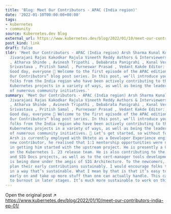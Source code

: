 ```yaml
---
title: 'Blog: Meet Our Contributors - APAC (India region)'
date: '2022-01-10T00:00:00+00:00'
tags:
- kubernetes
- community
source: Kubernetes.dev Blog
external_url: https://www.kubernetes.dev/blog/2022/01/10/meet-our-contributors-india-ep-01/
post_kind: link
draft: false
tldr: 'Meet Our Contributors - APAC (India region) Arsh Sharma Kunal Kushwaha Madhav
  Jivarajani Rajas Kakodkar Rajula Vineeth Reddy Authors & Interviewers: Anubhav Vardhan
  , Atharva Shinde , Avinesh Tripathi , Debabrata Panigrahi , Kunal Verma , Pranshu
  Srivastava , Pritish Samal , Purneswar Prasad , Vedant Kakde Editor: Priyanka Saggu
  Good day, everyone 👋 Welcome to the first episode of the APAC edition of the “Meet
  Our Contributors” blog post series. In this post, we’ll introduce you to five amazing
  folks from the India region who have been actively contributing to the upstream
  Kubernetes projects in a variety of ways, as well as being the leaders or maintainers
  of numerous community initiatives.'
summary: 'Meet Our Contributors - APAC (India region) Arsh Sharma Kunal Kushwaha Madhav
  Jivarajani Rajas Kakodkar Rajula Vineeth Reddy Authors & Interviewers: Anubhav Vardhan
  , Atharva Shinde , Avinesh Tripathi , Debabrata Panigrahi , Kunal Verma , Pranshu
  Srivastava , Pritish Samal , Purneswar Prasad , Vedant Kakde Editor: Priyanka Saggu
  Good day, everyone 👋 Welcome to the first episode of the APAC edition of the “Meet
  Our Contributors” blog post series. In this post, we’ll introduce you to five amazing
  folks from the India region who have been actively contributing to the upstream
  Kubernetes projects in a variety of ways, as well as being the leaders or maintainers
  of numerous community initiatives. 💫 Let’s get started, so without further ado…
  Arsh is currently employed with Okteto as a Developer Experience engineer. As a
  new contributor, he realised that 1:1 mentorship opportunities were quite beneficial
  in getting him started with the upstream project. He is presently a CI Signal shadow
  on the Kubernetes 1. 23 release team. He is also contributing to the SIG Testing
  and SIG Docs projects, as well as to the cert-manager tools development work that
  is being done under the aegis of SIG Architecture. To the newcomers, Arsh helps
  plan their early contributions sustainably. I would encourage folks to contribute
  in a way that’s sustainable. What I mean by that is that it’s easy to be very enthusiastic
  early on and take up more stuff than one can actually handle. This can often lead
  to burnout in later stages. It’s much more sustainable to work on things iteratively.'
---
```

Open the original post ↗ https://www.kubernetes.dev/blog/2022/01/10/meet-our-contributors-india-ep-01/
